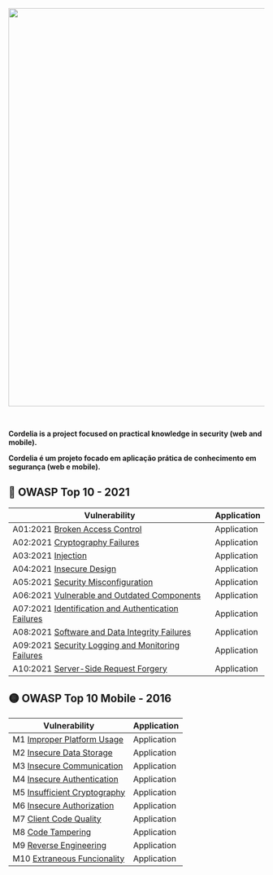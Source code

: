 <p align="center">  
<img src="https://user-images.githubusercontent.com/37185061/149339187-cbcfe890-ea38-49b1-90ac-ae1d7a4eb3a4.gif" width="782"/>

</p>

<br />

**Cordelia is a project focused on practical knowledge in security (web and mobile).**
  
**Cordelia é um projeto focado em aplicação prática de conhecimento em segurança (web e mobile).**




## :red_circle:	 OWASP Top 10 - 2021 

| Vulnerability      | Application      |
|--------------------|------------------|
|A01:2021 [Broken Access Control](https://github.com/wh0isdxk/Cordelia/blob/main/OWASPTop10/BrokenAccessControl.md#broken-access-control) | Application |
|A02:2021 [Cryptography Failures](https://github.com/wh0isdxk/Cordelia/blob/main/OWASPTop10/CryptographyFailures.md) | Application |
|A03:2021 [Injection](https://github.com/wh0isdxk/Cordelia/blob/main/OWASPTop10/Injection.md) | Application|
|A04:2021 [Insecure Design](https://github.com/wh0isdxk/Cordelia/blob/main/OWASPTop10/InsecureDesign.md) | Application |
|A05:2021 [Security Misconfiguration](https://github.com/wh0isdxk/Cordelia/blob/main/OWASPTop10/SecurityMisconfig.md) | Application |
|A06:2021 [Vulnerable and Outdated Components](https://github.com/wh0isdxk/Cordelia/blob/main/OWASPTop10/VulnandOutdated.md) | Application |
|A07:2021 [Identification and Authentication Failures](https://github.com/wh0isdxk/Cordelia/blob/main/OWASPTop10/IdentandAuth.md) | Application |
|A08:2021 [Software and Data Integrity Failures](https://github.com/wh0isdxk/Cordelia/blob/main/OWASPTop10/SoftwareandData.md) | Application |
|A09:2021 [Security Logging and Monitoring Failures](https://github.com/wh0isdxk/Cordelia/blob/main/OWASPTop10/LogandMonitoring.md) | Application
|A10:2021 [Server-Side Request Forgery](https://github.com/wh0isdxk/Cordelia/blob/main/OWASPTop10/SSRF.md) | Application |



## :yellow_circle:	 OWASP Top 10 Mobile - 2016 

| Vulnerability       | Application     |
|---------------------|-----------------|
|M1 [Improper Platform Usage](https://github.com/wh0isdxk/Cordelia/blob/main/MobileTop10/ImproperUsage.md) | Application |
|M2 [Insecure Data Storage](https://github.com/wh0isdxk/Cordelia/blob/main/MobileTop10/InsecureData.md) | Application |
|M3 [Insecure Communication](https://github.com/wh0isdxk/Cordelia/blob/main/MobileTop10/InsecureCommunication.md) | Application |
|M4 [Insecure Authentication](https://github.com/wh0isdxk/Cordelia/blob/main/MobileTop10/InsecureAuthentication.md) | Application |
|M5 [Insufficient Cryptography](https://github.com/wh0isdxk/Cordelia/blob/main/MobileTop10/InsufficientCrypto.md) | Application |
|M6 [Insecure Authorization](https://github.com/wh0isdxk/Cordelia/blob/main/MobileTop10/InsecureAuthorization.md) | Application |
|M7 [Client Code Quality](https://github.com/wh0isdxk/Cordelia/blob/main/MobileTop10/ClientCodeQuality.md) | Application |
|M8 [Code Tampering](https://github.com/wh0isdxk/Cordelia/blob/main/MobileTop10/CodeTampering.md) | Application |
|M9 [Reverse Engineering](https://github.com/wh0isdxk/Cordelia/blob/main/MobileTop10/RevEngineering.md) | Application |
|M10 [Extraneous Funcionality](https://github.com/wh0isdxk/Cordelia/blob/main/MobileTop10/ExtraneousFuncionality.md) | Application |
